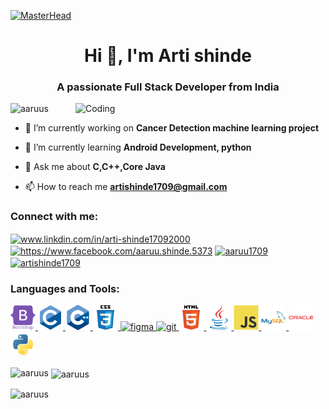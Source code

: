 [![MasterHead](https://cdn.columbiauniversitybootcamp.com/wp-content/uploads/sites/108/2021/03/CDG_blog_post_image_02-2-850x412.jpg)](https://aaruus.io)
<h1 align="center">Hi 👋, I'm Arti shinde</h1>
<h3 align="center">A passionate Full Stack Developer from India</h3>
<img align="right" alt="Coding" width="400" src="https://thumbs.dreamstime.com/z/girl-sitting-laptop-learning-coding-cute-smiling-web-design-vector-illustration-isolated-white-background-bunner-136584771.jpg">

<p align="left"> <img src="https://komarev.com/ghpvc/?username=aaruus&label=Profile%20views&color=0e75b6&style=flat" alt="aaruus" /> </p>

- 🔭 I’m currently working on **Cancer Detection machine learning project**

- 🌱 I’m currently learning **Android Development, python**

- 💬 Ask me about **C,C++,Core Java**

- 📫 How to reach me **artishinde1709@gmail.com**

<h3 align="left">Connect with me:</h3>
<p align="left">
<a href="https://linkedin.com/in/www.linkdin.com/in/arti-shinde17092000" target="blank"><img align="center" src="https://raw.githubusercontent.com/rahuldkjain/github-profile-readme-generator/master/src/images/icons/Social/linked-in-alt.svg" alt="www.linkdin.com/in/arti-shinde17092000" height="30" width="40" /></a>
<a href="https://fb.com/https://www.facebook.com/aaruu.shinde.5373" target="blank"><img align="center" src="https://raw.githubusercontent.com/rahuldkjain/github-profile-readme-generator/master/src/images/icons/Social/facebook.svg" alt="https://www.facebook.com/aaruu.shinde.5373" height="30" width="40" /></a>
<a href="https://instagram.com/aaruu1709" target="blank"><img align="center" src="https://raw.githubusercontent.com/rahuldkjain/github-profile-readme-generator/master/src/images/icons/Social/instagram.svg" alt="aaruu1709" height="30" width="40" /></a>
<a href="https://www.hackerrank.com/artishinde1709" target="blank"><img align="center" src="https://raw.githubusercontent.com/rahuldkjain/github-profile-readme-generator/master/src/images/icons/Social/hackerrank.svg" alt="artishinde1709" height="30" width="40" /></a>
</p>

<h3 align="left">Languages and Tools:</h3>
<p align="left"> <a href="https://getbootstrap.com" target="_blank" rel="noreferrer"> <img src="https://raw.githubusercontent.com/devicons/devicon/master/icons/bootstrap/bootstrap-plain-wordmark.svg" alt="bootstrap" width="40" height="40"/> </a> <a href="https://www.cprogramming.com/" target="_blank" rel="noreferrer"> <img src="https://raw.githubusercontent.com/devicons/devicon/master/icons/c/c-original.svg" alt="c" width="40" height="40"/> </a> <a href="https://www.w3schools.com/cpp/" target="_blank" rel="noreferrer"> <img src="https://raw.githubusercontent.com/devicons/devicon/master/icons/cplusplus/cplusplus-original.svg" alt="cplusplus" width="40" height="40"/> </a> <a href="https://www.w3schools.com/css/" target="_blank" rel="noreferrer"> <img src="https://raw.githubusercontent.com/devicons/devicon/master/icons/css3/css3-original-wordmark.svg" alt="css3" width="40" height="40"/> </a> <a href="https://www.figma.com/" target="_blank" rel="noreferrer"> <img src="https://www.vectorlogo.zone/logos/figma/figma-icon.svg" alt="figma" width="40" height="40"/> </a> <a href="https://git-scm.com/" target="_blank" rel="noreferrer"> <img src="https://www.vectorlogo.zone/logos/git-scm/git-scm-icon.svg" alt="git" width="40" height="40"/> </a> <a href="https://www.w3.org/html/" target="_blank" rel="noreferrer"> <img src="https://raw.githubusercontent.com/devicons/devicon/master/icons/html5/html5-original-wordmark.svg" alt="html5" width="40" height="40"/> </a> <a href="https://www.java.com" target="_blank" rel="noreferrer"> <img src="https://raw.githubusercontent.com/devicons/devicon/master/icons/java/java-original.svg" alt="java" width="40" height="40"/> </a> <a href="https://developer.mozilla.org/en-US/docs/Web/JavaScript" target="_blank" rel="noreferrer"> <img src="https://raw.githubusercontent.com/devicons/devicon/master/icons/javascript/javascript-original.svg" alt="javascript" width="40" height="40"/> </a> <a href="https://www.mysql.com/" target="_blank" rel="noreferrer"> <img src="https://raw.githubusercontent.com/devicons/devicon/master/icons/mysql/mysql-original-wordmark.svg" alt="mysql" width="40" height="40"/> </a> <a href="https://www.oracle.com/" target="_blank" rel="noreferrer"> <img src="https://raw.githubusercontent.com/devicons/devicon/master/icons/oracle/oracle-original.svg" alt="oracle" width="40" height="40"/> </a> <a href="https://www.python.org" target="_blank" rel="noreferrer"> <img src="https://raw.githubusercontent.com/devicons/devicon/master/icons/python/python-original.svg" alt="python" width="40" height="40"/> </a> </p>

<p><img align="left" src="https://github-readme-stats.vercel.app/api/top-langs?username=aaruus&show_icons=true&locale=en&layout=compact" alt="aaruus" /></p>

<p>&nbsp;<img align="center" src="https://github-readme-stats.vercel.app/api?username=aaruus&show_icons=true&locale=en" alt="aaruus" /></p>

<p><img align="center" src="https://github-readme-streak-stats.herokuapp.com/?user=aaruus&" alt="aaruus" /></p>
